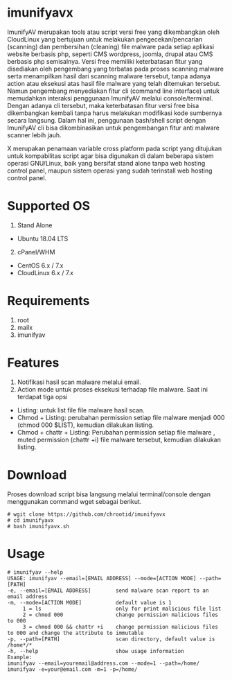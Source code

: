 # imunifyavx
ImunifyAV merupakan tools atau script versi free yang dikembangkan oleh CloudLinux yang bertujuan untuk melakukan pengecekan/pencarian (scanning) dan pembersihan (cleaning) file malware pada setiap aplikasi website berbasis php, seperti CMS wordpress, joomla, drupal atau CMS berbasis php semisalnya.
Versi free memiliki keterbatasan fitur yang disediakan oleh pengembang yang terbatas pada proses scanning malware serta menampilkan hasil dari scanning malware tersebut, tanpa adanya action atau eksekusi atas hasil file malware yang telah ditemukan tersebut. Namun pengembang menyediakan fitur cli (command line interface) untuk memudahkan interaksi penggunaan ImunifyAV melalui console/terminal. Dengan adanya cli tersebut, maka keterbatasan fitur versi free bisa dikembangkan kembali tanpa harus melakukan modifikasi kode sumbernya secara langsung. Dalam hal ini, penggunaan bash/shell script dengan ImunifyAV cli bisa dikombinasikan untuk pengembangan fitur anti malware scanner lebih jauh.

X merupakan penamaan variable cross platform pada script yang ditujukan untuk kompabilitas script agar bisa digunakan di dalam beberapa sistem operasi GNU/Linux, baik yang bersifat stand alone tanpa web hosting control panel, maupun sistem operasi yang sudah terinstall web hosting control panel.

# Supported OS
1. Stand Alone
- Ubuntu 18.04 LTS
2. cPanel/WHM
- CentOS 6.x / 7.x
- CloudLinux 6.x / 7.x

# Requirements
1. root
2. mailx
3. imunifyav

# Features
1. Notifikasi hasil scan malware melalui email.
2. Action mode untuk proses eksekusi terhadap file malware. Saat ini terdapat tiga opsi
- Listing: untuk list file file malware hasil scan. 
- Chmod + Listing: perubahan permission setiap file malware menjadi 000 (chmod 000 $LIST), kemudian dilakukan listing.
- Chmod + chattr + Listing: Perubahan permission setiap file malware , muted permission (chattr +i) file malware tersebut, kemudian dilakukan listing.

# Download
Proses download script bisa langsung melalui terminal/console dengan menggunakan command wget sebagai berikut.
```
# wgit clone https://github.com/chrootid/imunifyavx
# cd imunifyavx   
# bash imunifyavx.sh
```

# Usage
```
# imunifyav --help
USAGE: imunifyav --email=[EMAIL ADDRESS] --mode=[ACTION MODE] --path=[PATH]
-e, --email=[EMAIL ADDRESS]        send malware scan report to an email address
-m, --mode=[ACTION MODE]           default value is 1
     1 = ls                        only for print malicious file list
     2 = chmod 000                 change permission malicious files to 000
     3 = chmod 000 && chattr +i    change permission malicious files to 000 and change the attribute to immutable
-p, --path=[PATH]                  scan directory, default value is /home*/*
-h, --help                         show usage information
Example:
imunifyav --email=youremail@address.com --mode=1 --path=/home/
imunifyav -e=your@email.com -m=1 -p=/home/
```
